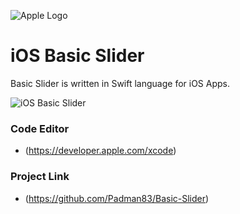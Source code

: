 ![Apple Logo](https://user-images.githubusercontent.com/45048950/73131198-bca1e580-4041-11ea-8f8d-ebfd844f0e64.png) 

# iOS Basic Slider
Basic Slider is written in Swift language for iOS Apps.

![iOS Basic Slider](https://user-images.githubusercontent.com/45048950/74608847-78c16e00-511f-11ea-923e-814464a5c4aa.gif)

### Code Editor

* (https://developer.apple.com/xcode)

### Project Link

* (https://github.com/Padman83/Basic-Slider)
